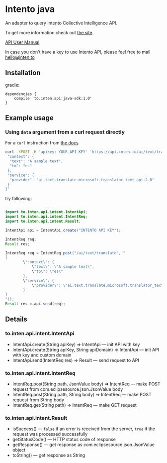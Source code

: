 # Intento java

An adapter to query Intento Collective Intelligence API.

To get more information check out [the site](https://inten.to/).

[API User Manual](https://github.com/intento/intento-api)

In case you don't have a key to use Intento API, please feel free to mail hello@inten.to

## Installation

gradle:

```
dependencies {
    compile 'to.inten.api:java-sdk:1.0'
}
```

## Example usage

### Using `data` argument from a curl request directly
For a `curl` instruction from [the docs](https://github.com/intento/intento-api)

```bash
curl -XPOST -H 'apikey: YOUR_API_KEY' 'https://api.inten.to/ai/text/translate' -d '{
 "context": {
  "text": "A sample text",
  "to": "es"
 },
 "service": {
  "provider": "ai.text.translate.microsoft.translator_text_api.2-0"
 }
}'
```

try following:

```java

import to.inten.api.intent.IntentApi;
import to.inten.api.intent.IntentReq;
import to.inten.api.intent.Result;

IntentApi api = IntentApi.create("INTENTO API KEY");

IntentReq req;
Result res;

IntentReq req = IntentReq.post("/ai/text/translate", "
{
        \"context\": {
            \"text\": \"A sample text\",
            \"to\": \"es\"
        },
        \"service\": {
            \"provider\": \"ai.text.translate.microsoft.translator_text_api.2-0\"
        }
}
"));
Result res = api.send(req);

```


## Details


### to.inten.api.intent.IntentApi

- IntentApi.create(String apiKey) => IntentApi –– init API with key
- IntentApi.create(String apiKey, String apiDomain) => IntentApi –– init API with key and custom domain
- IntentApi.send(IntentReq res) => Result –– send request to API

### to.inten.api.intent.IntentReq

- IntentReq.post(String path, JsonValue body) => IntentReq –– make POST request from com.eclipsesource.json.JsonValue body
- IntentReq.post(String path, String body) => IntentReq –– make POST request from String body
- IntentReq.get(String path) => IntentReq –– make GET request

### to.inten.api.intent.Result

- isSuccess() –– `false` if an error is received from the server, `true` if the request was processed successfully
- getStatusCode() –– HTTP status code of response
- getResponse() –– get response as com.eclipsesource.json.JsonValue object
- toString() –– get response as String